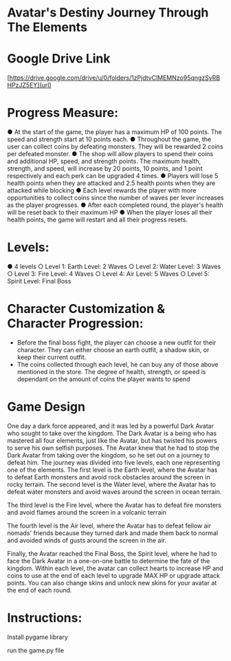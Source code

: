 # Avatar's Destiny Journey Through The Elements


# Google Drive Link
[https://drive.google.com/drive/u/0/folders/1zPjdtvClMEMNzo95qngzSyRBHPzJZ5EY](url)


# Progress Measure:
● At the start of the game, the player has a maximum HP of 100 points. The speed and
strength start at 10 points each.
● Throughout the game, the user can collect coins by defeating monsters. They will be
rewarded 2 coins per defeated monster.
● The shop will allow players to spend their coins and additional HP, speed, and
strength points. The maximum health, strength, and speed, will increase by 20 points,
10 points, and 1 point respectively and each perk can be upgraded 4 times.
● Players will lose 5 health points when they are attacked and 2.5 health points when
they are attacked while blocking
● Each level rewards the player with more opportunities to collect coins since the
number of waves per lever increases as the player progresses.
● After each completed round, the player's health will be reset back to their maximum
HP
● When the player loses all their health points, the game will restart and all their
progress resets.


# Levels:
● 4 levels
○ Level 1: Earth Level: 2 Waves
○ Level 2: Water Level: 3 Waves
○ Level 3: Fire Level: 4 Waves
○ Level 4: Air Level: 5 Waves
○ Level 5: Spirit Level: Final Boss


# Character Customization & Character Progression:
- Before the final boss fight, the player can choose a new outfit for their character. They
can either choose an earth outfit, a shadow skin, or keep their current outfit.
- The coins collected through each level, he can buy any of those above mentioned in
the store. The degree of health, strength, or speed is dependant on the amount of coins
the player wants to spend


# Game Design
One day a dark force appeared, and it was led by a powerful Dark Avatar who sought to take
over the kingdom. The Dark Avatar is a being who has mastered all four elements, just like
the Avatar, but has twisted his powers to serve his own selfish purposes. The Avatar knew
that he had to stop the Dark Avatar from taking over the kingdom, so he set out on a journey
to defeat him. The journey was divided into five levels, each one representing one of the
elements.
The first level is the Earth level, where the Avatar has to defeat Earth monsters and avoid
rock obstacles around the screen in rocky terrain.
The second level is the Water level, where the Avatar has to defeat water monsters and avoid
waves around the screen in ocean terrain.

The third level is the Fire level, where the Avatar has to defeat fire monsters and avoid
flames around the screen in a volcanic terrain

The fourth level is the Air level, where the Avatar has to defeat fellow air nomads' friends
because they turned dark and made them back to normal and avoided winds of gusts around the
screen in the air.

Finally, the Avatar reached the Final Boss, the Spirit level, where he had to face the Dark
Avatar in a one-on-one battle to determine the fate of the kingdom.
Within each level, the avatar can collect hearts to increase HP and coins to use at the end of
each level to upgrade MAX HP or upgrade attack points. You can also change skins and
unlock new skins for your avatar at the end of each round.


# Instructions:
Install pygame library

run the game.py file 
